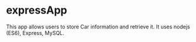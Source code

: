 # expressApp
This app allows users to store Car information and retrieve it.
It uses nodejs (ES6), Express, MySQL.
